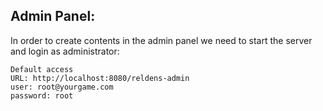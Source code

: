 ## Admin Panel:

In order to create contents in the admin panel we need to start the server and login as administrator:

```
Default access
URL: http://localhost:8080/reldens-admin
user: root@yourgame.com
password: root
```
